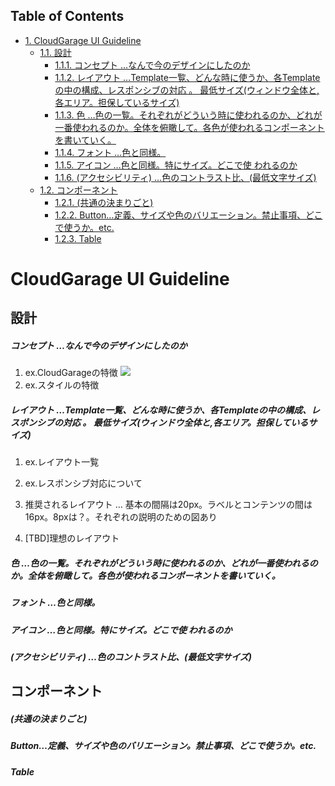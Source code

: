 <div id="table-of-contents">
<h2>Table of Contents</h2>
<div id="text-table-of-contents">
<ul>
<li><a href="#org7390294">1. CloudGarage UI Guideline</a>
<ul>
<li><a href="#org1a8d8e9">1.1. 設計</a>
<ul>
<li><a href="#org1d31bc8">1.1.1. コンセプト &#x2026;なんで今のデザインにしたのか</a></li>
<li><a href="#orgc22a467">1.1.2. レイアウト &#x2026;Template一覧、どんな時に使うか、各Templateの中の構成、レスポンシブの対応 。 <span class="underline">最低サイズ(ウィンドウ全体と,各エリア。担保しているサイズ)</span></a></li>
<li><a href="#org0861893">1.1.3. 色 &#x2026;色の一覧。それぞれがどういう時に使われるのか、どれが一番使われるのか。全体を俯瞰して。各色が使われるコンポーネントを書いていく。</a></li>
<li><a href="#org4f79a37">1.1.4. フォント &#x2026;色と同様。</a></li>
<li><a href="#org2a2810e">1.1.5. アイコン &#x2026;色と同様。特にサイズ。どこで使 われるのか</a></li>
<li><a href="#org0e47b1e">1.1.6. (アクセシビリティ) &#x2026;色のコントラスト比、(最低文字サイズ)</a></li>
</ul>
</li>
<li><a href="#org334bb7c">1.2. コンポーネント</a>
<ul>
<li><a href="#org6b6ead6">1.2.1. (共通の決まりごと)</a></li>
<li><a href="#orge7f587f">1.2.2. Button&#x2026;定義、サイズや色のバリエーション。禁止事項、どこで使うか。etc.</a></li>
<li><a href="#org3980b54">1.2.3. Table</a></li>
</ul>
</li>
</ul>
</li>
</ul>
</div>
</div>


<a id="org7390294"></a>

# CloudGarage UI Guideline


<a id="org1a8d8e9"></a>

## 設計


<a id="org1d31bc8"></a>

##### コンセプト &#x2026;なんで今のデザインにしたのか

1.  ex.CloudGarageの特徴
![](https://raw.githubusercontent.com/pingpi/imgtest/3d26a27581497d22b09561932f2f0b5abf608e4d/Desktop/_doc/wiki/layout_sidemenu.png)
2.  ex.スタイルの特徴


<a id="orgc22a467"></a>

##### レイアウト &#x2026;Template一覧、どんな時に使うか、各Templateの中の構成、レスポンシブの対応 。 <span class="underline">最低サイズ(ウィンドウ全体と,各エリア。担保しているサイズ)</span>

1.  ex.レイアウト一覧

2.  ex.レスポンシブ対応について

3.  推奨されるレイアウト &#x2026; 基本の間隔は20px。ラベルとコンテンツの間は16px。8pxは？。それぞれの説明のための図あり

4.  [TBD]理想のレイアウト


<a id="org0861893"></a>

##### 色 &#x2026;色の一覧。それぞれがどういう時に使われるのか、どれが一番使われるのか。全体を俯瞰して。各色が使われるコンポーネントを書いていく。


<a id="org4f79a37"></a>

##### フォント &#x2026;色と同様。


<a id="org2a2810e"></a>

##### アイコン &#x2026;色と同様。特にサイズ。どこで使 われるのか


<a id="org0e47b1e"></a>

##### (アクセシビリティ) &#x2026;色のコントラスト比、(最低文字サイズ)


<a id="org334bb7c"></a>

## コンポーネント


<a id="org6b6ead6"></a>

##### (共通の決まりごと)


<a id="orge7f587f"></a>

##### Button&#x2026;定義、サイズや色のバリエーション。禁止事項、どこで使うか。etc.


<a id="org3980b54"></a>

##### Table
